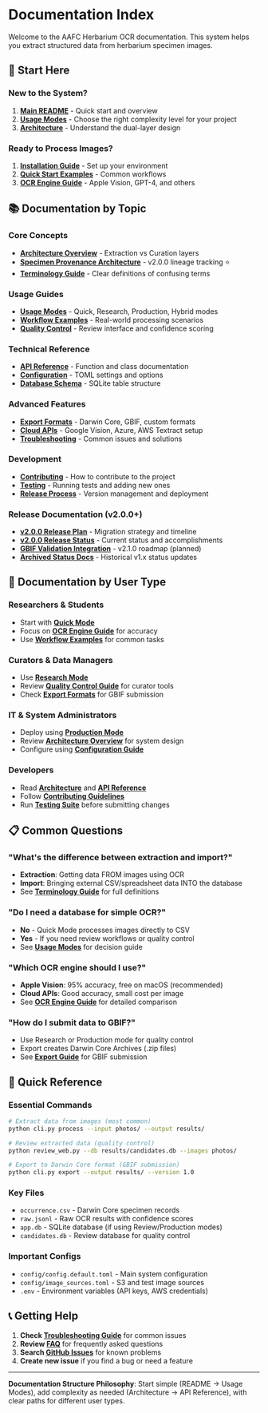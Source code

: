 # Documentation Index

Welcome to the AAFC Herbarium OCR documentation. This system helps you extract structured data from herbarium specimen images.

## 🚀 **Start Here**

### New to the System?
1. **[Main README](../README.md)** - Quick start and overview
2. **[Usage Modes](../USAGE_MODES.md)** - Choose the right complexity level for your project
3. **[Architecture](../ARCHITECTURE.md)** - Understand the dual-layer design

### Ready to Process Images?
1. **[Installation Guide](getting-started/installation.md)** - Set up your environment
2. **[Quick Start Examples](quickstart_examples.md)** - Common workflows
3. **[OCR Engine Guide](ocr_engines.md)** - Apple Vision, GPT-4, and others

## 📚 **Documentation by Topic**

### **Core Concepts**
- **[Architecture Overview](../ARCHITECTURE.md)** - Extraction vs Curation layers
- **[Specimen Provenance Architecture](specimen_provenance_architecture.md)** - v2.0.0 lineage tracking ⭐
- **[Terminology Guide](../TERMINOLOGY_GUIDE.md)** - Clear definitions of confusing terms

### **Usage Guides**
- **[Usage Modes](../USAGE_MODES.md)** - Quick, Research, Production, Hybrid modes
- **[Workflow Examples](workflow_examples.md)** - Real-world processing scenarios
- **[Quality Control](qc.md)** - Review interface and confidence scoring

### **Technical Reference**
- **[API Reference](api_reference.md)** - Function and class documentation
- **[Configuration](configuration.md)** - TOML settings and options
- **[Database Schema](database_schema.md)** - SQLite table structure

### **Advanced Features**
- **[Export Formats](export_and_reporting.md)** - Darwin Core, GBIF, custom formats
- **[Cloud APIs](CLOUD_API_SETUP.md)** - Google Vision, Azure, AWS Textract setup
- **[Troubleshooting](troubleshooting.md)** - Common issues and solutions

### **Development**
- **[Contributing](../CONTRIBUTING.md)** - How to contribute to the project
- **[Testing](testing.md)** - Running tests and adding new ones
- **[Release Process](RELEASE_PROCESS.md)** - Version management and deployment

### **Release Documentation (v2.0.0+)**
- **[v2.0.0 Release Plan](RELEASE_2_0_PLAN.md)** - Migration strategy and timeline
- **[v2.0.0 Release Status](status/2025-10-22-v2.0.0-release.md)** - Current status and accomplishments
- **[GBIF Validation Integration](GBIF_VALIDATION_INTEGRATION.md)** - v2.1.0 roadmap (planned)
- **[Archived Status Docs](status/archive/2025-10/)** - Historical v1.x status updates

## 🎯 **Documentation by User Type**

### **Researchers & Students**
- Start with **[Quick Mode](../USAGE_MODES.md#quick-mode-simple-ocr-extraction)**
- Focus on **[OCR Engine Guide](ocr_engines.md)** for accuracy
- Use **[Workflow Examples](workflow_examples.md)** for common tasks

### **Curators & Data Managers**
- Use **[Research Mode](../USAGE_MODES.md#research-mode-quality-control-workflow)**
- Review **[Quality Control Guide](qc.md)** for curator tools
- Check **[Export Formats](export_and_reporting.md)** for GBIF submission

### **IT & System Administrators**
- Deploy using **[Production Mode](../USAGE_MODES.md#production-mode-enterprise-compliance)**
- Review **[Architecture Overview](../ARCHITECTURE.md)** for system design
- Configure using **[Configuration Guide](configuration.md)**

### **Developers**
- Read **[Architecture](../ARCHITECTURE.md)** and **[API Reference](api_reference.md)**
- Follow **[Contributing Guidelines](../CONTRIBUTING.md)**
- Run **[Testing Suite](testing.md)** before submitting changes

## 📋 **Common Questions**

### **"What's the difference between extraction and import?"**
- **Extraction**: Getting data FROM images using OCR
- **Import**: Bringing external CSV/spreadsheet data INTO the database
- See **[Terminology Guide](../TERMINOLOGY_GUIDE.md)** for full definitions

### **"Do I need a database for simple OCR?"**
- **No** - Quick Mode processes images directly to CSV
- **Yes** - If you need review workflows or quality control
- See **[Usage Modes](../USAGE_MODES.md)** for decision guide

### **"Which OCR engine should I use?"**
- **Apple Vision**: 95% accuracy, free on macOS (recommended)
- **Cloud APIs**: Good accuracy, small cost per image
- See **[OCR Engine Guide](ocr_engines.md)** for detailed comparison

### **"How do I submit data to GBIF?"**
- Use Research or Production mode for quality control
- Export creates Darwin Core Archives (.zip files)
- See **[Export Guide](export_and_reporting.md)** for GBIF submission

## 🔧 **Quick Reference**

### **Essential Commands**
```bash
# Extract data from images (most common)
python cli.py process --input photos/ --output results/

# Review extracted data (quality control)
python review_web.py --db results/candidates.db --images photos/

# Export to Darwin Core format (GBIF submission)
python cli.py export --output results/ --version 1.0
```

### **Key Files**
- `occurrence.csv` - Darwin Core specimen records
- `raw.jsonl` - Raw OCR results with confidence scores
- `app.db` - SQLite database (if using Review/Production modes)
- `candidates.db` - Review database for quality control

### **Important Configs**
- `config/config.default.toml` - Main system configuration
- `config/image_sources.toml` - S3 and test image sources
- `.env` - Environment variables (API keys, AWS credentials)

## 📞 **Getting Help**

1. **Check [Troubleshooting Guide](troubleshooting.md)** for common issues
2. **Review [FAQ](faq.md)** for frequently asked questions
3. **Search [GitHub Issues](https://github.com/devvyn/aafc-herbarium-dwc-extraction-2025/issues)** for known problems
4. **Create new issue** if you find a bug or need a feature

---

**Documentation Structure Philosophy**: Start simple (README → Usage Modes), add complexity as needed (Architecture → API Reference), with clear paths for different user types.
